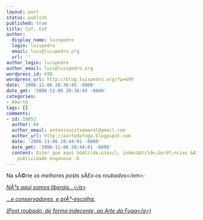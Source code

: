 ```yaml
---
layout: post
status: publish
published: true
title: Cof, Cof
author:
  display_name: luispedro
  login: luispedro
  email: luis@luispedro.org
  url: ''
author_login: luispedro
author_email: luis@luispedro.org
wordpress_id: 699
wordpress_url: http://blog.luispedro.org/?p=699
date: '2006-11-06 20:36:45 -0800'
date_gmt: '2006-11-06 20:36:45 -0800'
categories:
- Aborto
tags: []
comments:
- id: 10852
  author: AA
  author_email: antoniocostaamaral@gmail.com
  author_url: http://aartedafuga.blogpspot.com
  date: '2006-11-06 20:44:01 -0800'
  date_gmt: '2006-11-06 20:44:01 -0800'
  content: Dizer que aqui h&Atilde;&iexcl; indec&Atilde;&ordf;ncias &Atilde;&copy;
    publicidade enganosa :D
---
```

<p>Na s&Atilde;&copy;rie <em>os melhores posts s&Atilde;&pound;o os roubados<&#47;em>:</p>
<p><a href="http:&#47;&#47;frenchkissin.blogspot.com&#47;2006&#47;11&#47;aborto-e-liberdade-individual.html">N&Atilde;&sup3;s aqui somos liberais...<&#47;a></p>
<p>...e conservadores, e pr&Atilde;&sup3;-escolha.</p>
<p>(Post roubado, de forma indecente, ao <a href="http:&#47;&#47;aartedafuga.blogspot.com&#47;2006&#47;11&#47;cof-cof.html">Arte da Fuga<&#47;a>)</p>
